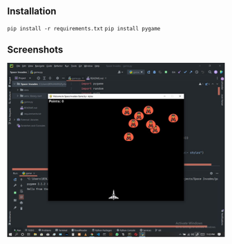 ## Installation
`pip install -r requirements.txt`
`pip install pygame`

## Screenshots
![](space_invader's.jpg)